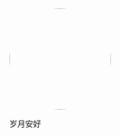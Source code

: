<img width="180px" style="border-radius: 50%" bor src="http://qlogo1.store.qq.com/qzone/243120920/243120920/100">
<p>岁月安好</p>